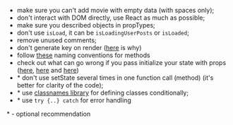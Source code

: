 - make sure you can't add movie with empty data (with spaces only);
- don't interact with DOM directly, use React as much as possible;
- make sure you described objects in propTypes;
- don't use `isLoad`, it can be `isLoadingUserPosts` or `isLoaded`;
- remove unused comments;
- don't generate key on render ([here](https://medium.com/blackrock-engineering/5-common-mistakes-with-keys-in-react-b86e82020052) is why)
- follow [these](https://medium.com/javascript-in-plain-english/handy-naming-conventions-for-event-handler-functions-props-in-react-fc1cbb791364) naming conventions for methods
- check out what can go wrong if you pass initialize your state with props ([here](https://stackoverflow.com/a/50403930), [here](https://reactjs.org/docs/thinking-in-react.html#step-3-identify-the-minimal-but-complete-representation-of-ui-state) and [here](https://reactjs.org/docs/thinking-in-react.html#step-3-identify-the-minimal-but-complete-representation-of-ui-state))
- \* don't use setState several times in one function call (method) (it's better for clarity of the code);
- \* use [classnames library](https://www.npmjs.com/package/classnames) for defining classes conditionally;
- \* use `try {..} catch` for error handling

\* - optional recommendation
